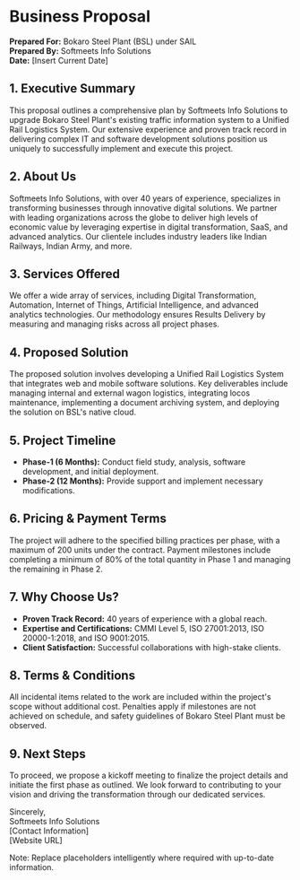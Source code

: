 # Business Proposal

**Prepared For:** Bokaro Steel Plant (BSL) under SAIL  
**Prepared By:** Softmeets Info Solutions  
**Date:** [Insert Current Date]

## 1. Executive Summary
This proposal outlines a comprehensive plan by Softmeets Info Solutions to upgrade Bokaro Steel Plant's existing traffic information system to a Unified Rail Logistics System. Our extensive experience and proven track record in delivering complex IT and software development solutions position us uniquely to successfully implement and execute this project.

## 2. About Us
Softmeets Info Solutions, with over 40 years of experience, specializes in transforming businesses through innovative digital solutions. We partner with leading organizations across the globe to deliver high levels of economic value by leveraging expertise in digital transformation, SaaS, and advanced analytics. Our clientele includes industry leaders like Indian Railways, Indian Army, and more.

## 3. Services Offered
We offer a wide array of services, including Digital Transformation, Automation, Internet of Things, Artificial Intelligence, and advanced analytics technologies. Our methodology ensures Results Delivery by measuring and managing risks across all project phases.

## 4. Proposed Solution
The proposed solution involves developing a Unified Rail Logistics System that integrates web and mobile software solutions. Key deliverables include managing internal and external wagon logistics, integrating locos maintenance, implementing a document archiving system, and deploying the solution on BSL's native cloud.

## 5. Project Timeline
- **Phase-1 (6 Months):** Conduct field study, analysis, software development, and initial deployment.
- **Phase-2 (12 Months):** Provide support and implement necessary modifications.

## 6. Pricing & Payment Terms
The project will adhere to the specified billing practices per phase, with a maximum of 200 units under the contract. Payment milestones include completing a minimum of 80% of the total quantity in Phase 1 and managing the remaining in Phase 2.

## 7. Why Choose Us?
- **Proven Track Record:** 40 years of experience with a global reach.
- **Expertise and Certifications:** CMMI Level 5, ISO 27001:2013, ISO 20000-1:2018, and ISO 9001:2015.
- **Client Satisfaction:** Successful collaborations with high-stake clients.

## 8. Terms & Conditions
All incidental items related to the work are included within the project's scope without additional cost. Penalties apply if milestones are not achieved on schedule, and safety guidelines of Bokaro Steel Plant must be observed.

## 9. Next Steps
To proceed, we propose a kickoff meeting to finalize the project details and initiate the first phase as outlined. We look forward to contributing to your vision and driving the transformation through our dedicated services.

Sincerely,  
Softmeets Info Solutions  
[Contact Information]  
[Website URL]  

Note: Replace placeholders intelligently where required with up-to-date information.